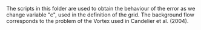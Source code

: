 The scripts in this folder are used to obtain the behaviour of the error as we change variable "c", used in the definition of the grid.
The background flow corresponds to the problem of the Vortex used in Candelier et al. (2004).
